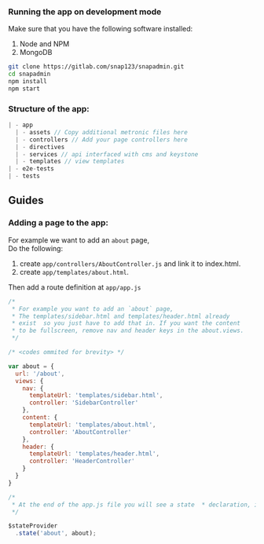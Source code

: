 ### Running the app on development mode
Make sure that you have the following software installed:
1. Node and NPM
2. MongoDB

```bash
git clone https://gitlab.com/snap123/snapadmin.git
cd snapadmin
npm install
npm start
```

### Structure of the app:
```javascript
| - app
  | - assets // Copy additional metronic files here
  | - controllers // Add your page controllers here
  | - directives
  | - services // api interfaced with cms and keystone
  | - templates // view templates
| - e2e-tests
| - tests
```

## Guides

### Adding a page to the app:

For example we want to add an `about` page,   
Do the following:
1. create `app/controllers/AboutController.js` and link it to index.html.
2. create `app/templates/about.html`.

Then add a route definition at `app/app.js`
```javascript
/*
 * For example you want to add an `about` page,
 * The templates/sidebar.html and templates/header.html already
 * exist  so you just have to add that in. If you want the content
 * to be fullscreen, remove nav and header keys in the about.views.
 */

/* <codes ommited for brevity> */

var about = {
  url: '/about',
  views: {
    nav: {
      templateUrl: 'templates/sidebar.html',
      controller: 'SidebarController'
    },
    content: {
      templateUrl: 'templates/about.html',
      controller: 'AboutController'
    },
    header: {
      templateUrl: 'templates/header.html',
      controller: 'HeaderController'
    }
  }
}

/*
 * At the end of the app.js file you will see a state  * declaration, it is where you will add in the state:
 */

$stateProvider
  .state('about', about);
```
